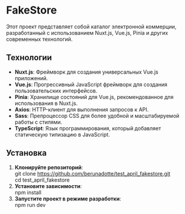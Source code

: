 # FakeStore

Этот проект представляет собой каталог электронной коммерции, разработанный с использованием Nuxt.js, Vue.js, Pinia и других современных технологий.

## Технологии

- **Nuxt.js**: Фреймворк для создания универсальных Vue.js приложений.
- **Vue.js**: Прогрессивный JavaScript фреймворк для создания пользовательских интерфейсов.
- **Pinia**: Хранилище состояний для Vue.js, рекомендованное для использования в Nuxt.js.
- **Axios**: HTTP-клиент для выполнения запросов к API.
- **Sass**: Препроцессор CSS для более удобной и масштабируемой работы с стилями.
- **TypeScript**: Язык программирования, который добавляет статическую типизацию в JavaScript.

## Установка

1. **Клонируйте репозиторий**:  
   git clone https://github.com/berunadotte/test_april_fakestore.git  
   cd test_april_fakestore  
2. **Установите зависимости**:  
   npm install  
3. **Запустите проект в режиме разработки**:  
   npm run dev  
